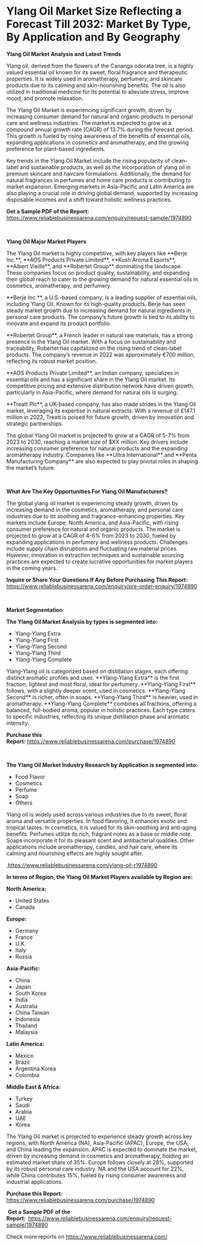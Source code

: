 <p><h1>Ylang Oil Market Size Reflecting a Forecast Till 2032: Market By Type, By Application and By Geography</h1></p><p><strong>Ylang Oil Market Analysis and Latest Trends</strong></p>
<p><p>Ylang oil, derived from the flowers of the Cananga odorata tree, is a highly valued essential oil known for its sweet, floral fragrance and therapeutic properties. It is widely used in aromatherapy, perfumery, and skincare products due to its calming and skin-nourishing benefits. The oil is also utilized in traditional medicine for its potential to alleviate stress, improve mood, and promote relaxation.</p><p>The Ylang Oil Market is experiencing significant growth, driven by increasing consumer demand for natural and organic products in personal care and wellness industries. The market is expected to grow at a compound annual growth rate (CAGR) of 13.7% during the forecast period. This growth is fueled by rising awareness of the benefits of essential oils, expanding applications in cosmetics and aromatherapy, and the growing preference for plant-based ingredients.</p><p>Key trends in the Ylang Oil Market include the rising popularity of clean-label and sustainable products, as well as the incorporation of ylang oil in premium skincare and haircare formulations. Additionally, the demand for natural fragrances in perfumes and home care products is contributing to market expansion. Emerging markets in Asia-Pacific and Latin America are also playing a crucial role in driving global demand, supported by increasing disposable incomes and a shift toward holistic wellness practices.</p></p>
<p><strong>Get a Sample PDF of the Report:&nbsp;</strong> <a href="https://www.reliablebusinessarena.com/enquiry/request-sample/1974890?utm_campaign=1871&utm_medium=2&utm_source=Github&utm_content=ia&utm_term=30012025&utm_id=ylang-oil">https://www.reliablebusinessarena.com/enquiry/request-sample/1974890</a></p>
<p>&nbsp;</p>
<p><strong>Ylang Oil Major Market Players</strong></p>
<p><p>The Ylang Oil market is highly competitive, with key players like **Berje Inc.**, **AOS Products Private Limited**, **Kush Aroma Exports**, **Albert Vieille**, and **Robertet Group** dominating the landscape. These companies focus on product quality, sustainability, and expanding their global reach to cater to the growing demand for natural essential oils in cosmetics, aromatherapy, and perfumery.</p><p>**Berje Inc.**, a U.S.-based company, is a leading supplier of essential oils, including Ylang Oil. Known for its high-quality products, Berje has seen steady market growth due to increasing demand for natural ingredients in personal care products. The company’s future growth is tied to its ability to innovate and expand its product portfolio.</p><p>**Robertet Group**, a French leader in natural raw materials, has a strong presence in the Ylang Oil market. With a focus on sustainability and traceability, Robertet has capitalized on the rising trend of clean-label products. The company’s revenue in 2022 was approximately €700 million, reflecting its robust market position.</p><p>**AOS Products Private Limited**, an Indian company, specializes in essential oils and has a significant share in the Ylang Oil market. Its competitive pricing and extensive distribution network have driven growth, particularly in Asia-Pacific, where demand for natural oils is surging.</p><p>**Treatt Plc**, a UK-based company, has also made strides in the Ylang Oil market, leveraging its expertise in natural extracts. With a revenue of £147.1 million in 2022, Treatt is poised for future growth, driven by innovation and strategic partnerships.</p><p>The global Ylang Oil market is projected to grow at a CAGR of 5-7% from 2023 to 2030, reaching a market size of $XX million. Key drivers include increasing consumer preference for natural products and the expanding aromatherapy industry. Companies like **Ultra International** and **Penta Manufacturing Company** are also expected to play pivotal roles in shaping the market’s future.</p></p>
<p>&nbsp;</p>
<p><strong>What Are The Key Opportunities For Ylang Oil Manufacturers?</strong></p>
<p><p>The global ylang oil market is experiencing steady growth, driven by increasing demand in the cosmetics, aromatherapy, and personal care industries due to its soothing and fragrance-enhancing properties. Key markets include Europe, North America, and Asia-Pacific, with rising consumer preference for natural and organic products. The market is projected to grow at a CAGR of 4-6% from 2023 to 2030, fueled by expanding applications in perfumery and wellness products. Challenges include supply chain disruptions and fluctuating raw material prices. However, innovation in extraction techniques and sustainable sourcing practices are expected to create lucrative opportunities for market players in the coming years.</p></p>
<p><strong>Inquire or Share Your Questions If Any Before Purchasing This Report:</strong> <a href="https://www.reliablebusinessarena.com/enquiry/pre-order-enquiry/1974890?utm_campaign=1871&utm_medium=2&utm_source=Github&utm_content=ia&utm_term=30012025&utm_id=ylang-oil">https://www.reliablebusinessarena.com/enquiry/pre-order-enquiry/1974890</a></p>
<p>&nbsp;</p>
<p><strong>Market Segmentation</strong></p>
<p><strong>The Ylang Oil Market Analysis by types is segmented into:</strong></p>
<p><ul><li>Ylang-Ylang Extra</li><li>Ylang-Ylang First</li><li>Ylang-Ylang Second</li><li>Ylang-Ylang Third</li><li>Ylang-Ylang Complete</li></ul></p>
<p><p>Ylang-Ylang oil is categorized based on distillation stages, each offering distinct aromatic profiles and uses. **Ylang-Ylang Extra** is the first fraction, lightest and most floral, ideal for perfumery. **Ylang-Ylang First** follows, with a slightly deeper scent, used in cosmetics. **Ylang-Ylang Second** is richer, often in soaps. **Ylang-Ylang Third** is heavier, used in aromatherapy. **Ylang-Ylang Complete** combines all fractions, offering a balanced, full-bodied aroma, popular in holistic practices. Each type caters to specific industries, reflecting its unique distillation phase and aromatic intensity.</p></p>
<p><strong>Purchase this Report:&nbsp;</strong><a href="https://www.reliablebusinessarena.com/purchase/1974890?utm_campaign=1871&utm_medium=2&utm_source=Github&utm_content=ia&utm_term=30012025&utm_id=ylang-oil">https://www.reliablebusinessarena.com/purchase/1974890</a></p>
<p>&nbsp;</p>
<p><strong>The Ylang Oil Market Industry Research by Application is segmented into:</strong></p>
<p><ul><li>Food Flavor</li><li>Cosmetics</li><li>Perfume</li><li>Soap</li><li>Others</li></ul></p>
<p><p>Ylang oil is widely used across various industries due to its sweet, floral aroma and versatile properties. In food flavoring, it enhances exotic and tropical tastes. In cosmetics, it is valued for its skin-soothing and anti-aging benefits. Perfumes utilize its rich, fragrant notes as a base or middle note. Soaps incorporate it for its pleasant scent and antibacterial qualities. Other applications include aromatherapy, candles, and hair care, where its calming and nourishing effects are highly sought after.</p></p>
<p><a href="https://www.reliablebusinessarena.com/ylang-oil-r1974890?utm_campaign=1871&utm_medium=2&utm_source=Github&utm_content=ia&utm_term=30012025&utm_id=ylang-oil">&nbsp;https://www.reliablebusinessarena.com/ylang-oil-r1974890</a></p>
<p><strong>In terms of Region, the Ylang Oil Market Players available by Region are:</strong></p>
<p>
    <p> <strong> North America: </strong>
        <ul>
            <li>United States</li>
            <li>Canada</li>
        </ul>
        </p> 
    <p> <strong> Europe: </strong>
        <ul>
            <li>Germany</li>
            <li>France</li>
            <li>U.K.</li>
            <li>Italy</li>
            <li>Russia</li>
        </ul>
        </p> 
    <p> <strong> Asia-Pacific: </strong>
        <ul>
            <li>China</li>
            <li>Japan</li>
            <li>South Korea</li>
            <li>India</li>
            <li>Australia</li>
            <li>China Taiwan</li>
            <li>Indonesia</li>
            <li>Thailand</li>
            <li>Malaysia</li>
        </ul>
        </p> 
    <p> <strong> Latin America: </strong>
        <ul>
            <li>Mexico</li>
            <li>Brazil</li>
            <li>Argentina Korea</li>
            <li>Colombia</li>
        </ul>
        </p> 
    <p> <strong> Middle East & Africa: </strong>
        <ul>
            <li>Turkey</li>
            <li>Saudi</li>
            <li>Arabia</li>
            <li>UAE</li>
            <li>Korea</li>
        </ul>
    </p>
    </p>
<p><p>The Ylang Oil market is projected to experience steady growth across key regions, with North America (NA), Asia-Pacific (APAC), Europe, the USA, and China leading the expansion. APAC is expected to dominate the market, driven by increasing demand in cosmetics and aromatherapy, holding an estimated market share of 35%. Europe follows closely at 28%, supported by its robust personal care industry. NA and the USA account for 22%, while China contributes 15%, fueled by rising consumer awareness and industrial applications.</p></p>
<p><strong>Purchase this Report: </strong><a href="https://www.reliablebusinessarena.com/purchase/1974890?utm_campaign=1871&utm_medium=2&utm_source=Github&utm_content=ia&utm_term=30012025&utm_id=ylang-oil">https://www.reliablebusinessarena.com/purchase/1974890</a></p>
<p>&nbsp;<strong>Get a Sample PDF of the Report:&nbsp;&nbsp;</strong><a href="https://www.reliablebusinessarena.com/enquiry/request-sample/1974890?utm_campaign=1871&utm_medium=2&utm_source=Github&utm_content=ia&utm_term=30012025&utm_id=ylang-oil">https://www.reliablebusinessarena.com/enquiry/request-sample/1974890</a></p>
<p><strong></strong></p>
<p>Check more reports on <a href="https://www.reliablebusinessarena.com/?utm_campaign=1871&utm_medium=2&utm_source=Github&utm_content=ia&utm_term=30012025&utm_id=ylang-oil">https://www.reliablebusinessarena.com/</a></p>